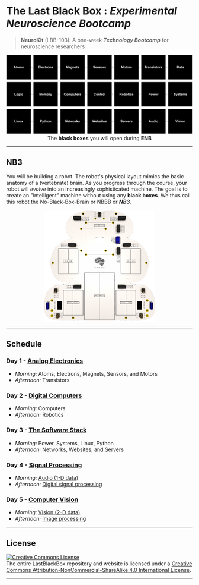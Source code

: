 # The Last Black Box : *Experimental Neuroscience Bootcamp*

> **NeuroKit** (LBB-103): A one-week ***Technology Bootcamp*** for neuroscience researchers

<p align="center">
<img src="../../_resources/designs/layout/png/layout_bootcamp.png" alt="LBB bootcamp layout" width="800">
<br>
<span>The <b>black boxes</b> you will open during <b>ENB</b></span>
</p>

----

## NB3

You will be building a robot. The robot's physical layout mimics the basic anatomy of a (vertebrate) brain. As you progress through the course, your robot will *evolve* into an increasingly sophisticated machine. The goal is to create an "intelligent" machine without using any **black boxes**. We thus call this robot the No-Black-Box-Brain or NBBB or ***NB3***.

<p align="center">
<img src="../../_resources/designs/NB3/NB3_render.png" alt="NB3 outline" width="300">
</p>

----

## Schedule

### Day 1 - [Analog Electronics](session_1/README.md)

- *Morning:* Atoms, Electrons, Magnets, Sensors, and Motors
- *Afternoon:* Transistors

### Day 2 - [Digital Computers](session_2/README.md)

- *Morning:* Computers
- *Afternoon:* Robotics

### Day 3 - [The Software Stack](session_3/README.md)

- *Morning:* Power, Systems, Linux, Python
- *Afternoon:* Networks, Websites, and Servers

### Day 4 - [Signal Processing](session_4)

- *Morning:* [Audio (1-D data)](session_4/Morning.md)
- *Afternoon:* [Digital signal processing](session_4/Afternoon.md)

### Day 5 - [Computer Vision](session_5)

- *Morning:* [Vision (2-D data)](session_5/Morning.md)
- *Afternoon:* [Image processing](session_5/Afternoon.md)

---

## License

<a rel="license" href="http://creativecommons.org/licenses/by-nc-sa/4.0/"><img alt="Creative Commons License" style="border-width:0" src="https://i.creativecommons.org/l/by-nc-sa/4.0/88x31.png" /></a><br />The entire LastBlackBox repository and website is licensed under a <a rel="license" href="http://creativecommons.org/licenses/by-nc-sa/4.0/">Creative Commons Attribution-NonCommercial-ShareAlike 4.0 International License</a>.

---
